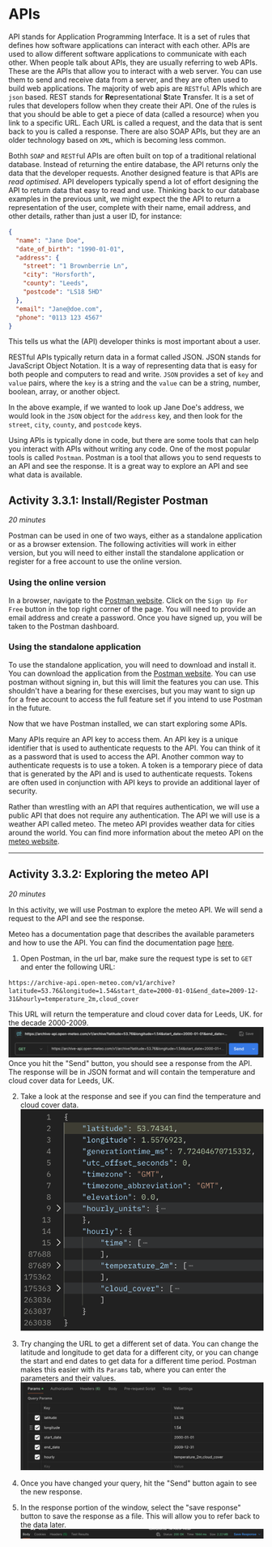 # APIs

API stands for Application Programming Interface. It is a set of rules that
defines how software applications can interact with each other. APIs are used to
allow different software applications to communicate with each other. When
people talk about APIs, they are usually referring to web APIs. These are the
APIs that allow you to interact with a web server. You can use them to send and
receive data from a server, and they are often used to build web applications.
The majority of web apis are `RESTful` APIs which are `json` based. REST stands
for **Re**presentational **S**tate **T**ransfer. It is a set of rules that
developers follow when they create their API. One of the rules is that you
should be able to get a piece of data (called a resource) when you link to a
specific URL. Each URL is called a request, and the data that is sent back to
you is called a response. There are also SOAP APIs, but they are an older
technology based on `XML`, which is becoming less common.

Bothh `SOAP` and `RESTf`ul APIs are often built on top of a traditional
relational database. Instead of returning the entire database, the API returns
only the data that the developer requests. Another designed feature is that APIs
are _read optimised_. API developers typically spend a lot of effort designing
the API to return data that easy to read and use. Thinking back to our database
examples in the previous unit, we might expect the the API to return a
representation of the user, complete with their name, email address, and other
details, rather than just a user ID, for instance:

```json
{
  "name": "Jane Doe",
  "date_of_birth": "1990-01-01",
  "address": {
    "street": "1 Brownberrie Ln",
    "city": "Horsforth",
    "county": "Leeds",
    "postcode": "LS18 5HD"
  },
  "email": "Jane@doe.com",
  "phone": "0113 123 4567"
}
```

This tells us what the (API) developer thinks is most important about a user.

RESTful APIs typically return data in a format called JSON. JSON stands for
JavaScript Object Notation. It is a way of representing data that is easy for
both people and computers to read and write. `JSON` provides a set of `key` and
`value` pairs, where the `key` is a string and the `value` can be a string,
number, boolean, array, or another object.

In the above example, if we wanted to look up Jane Doe's address, we would look
in the `JSON` object for the `address` key, and then look for the `street`,
`city`, `county`, and `postcode` keys.

Using APIs is typically done in code, but there are some tools that can help you
interact with APIs without writing any code. One of the most popular tools is
called `Postman`. Postman is a tool that allows you to send requests to an API
and see the response. It is a great way to explore an API and see what data is
available.

## Activity 3.3.1: Install/Register Postman

_20 minutes_

Postman can be used in one of two ways, either as a standalone application or as
a browser extension. The following activities will work in either version, but
you will need to either install the standalone application or register for a
free account to use the online version.

### Using the online version

In a browser, navigate to the [Postman website](https://www.postman.com/). Click
on the `Sign Up For Free` button in the top right corner of the page. You will
need to provide an email address and create a password. Once you have signed up,
you will be taken to the Postman dashboard.

### Using the standalone application

To use the standalone application, you will need to download and install it. You
can download the application from the
[Postman website](https://www.postman.com/downloads/). You can use postman without signing in, but this will limit the features you can use.  This shouldn't have a bearing for these exercises, but you may want to sign up for a free account to access the full feature set if you intend to use Postman in the future. 

Now that we have Postman installed, we can start exploring some APIs.

Many APIs require an API key to access them. An API key is a unique identifier that is used to authenticate requests to the API. You can think of it as a password that is used to access the API. Another common way to authenticate requests is to use a token. A token is a temporary piece of data that is generated by the API and is used to authenticate requests. Tokens are often used in conjunction with API keys to provide an additional layer of security.

Rather than wrestling with an API that requires authentication, we will use a public API that does not require any authentication. The API we will use is a weather API called meteo. The meteo API provides weather data for cities around the world. You can find more information about the meteo API on the [meteo website](https://open-meteo.com/).

----

## Activity 3.3.2: Exploring the meteo API

_20 minutes_ 

In this activity, we will use Postman to explore the meteo API. We will send a request to the API and see the response.

Meteo has a documentation page that describes the available parameters and how to use the API. You can find the documentation page [here](https://open-meteo.com/en/docs/).

1. Open Postman, in the url bar, make sure the request type is set to `GET` and enter the following URL: 
  
  ```
  https://archive-api.open-meteo.com/v1/archive?latitude=53.76&longitude=1.54&start_date=2000-01-01&end_date=2009-12-31&hourly=temperature_2m,cloud_cover
  ```
This URL will return the temperature and cloud cover data for Leeds, UK. for the decade 2000-2009.
![alt text](Assets/3.2/image.png)
Once you hit the "Send" button, you should see a response from the API. The response will be in JSON format and will contain the temperature and cloud cover data for Leeds, UK.

2. Take a look at the response and see if you can find the temperature and cloud cover data.
![alt text](Assets/3.2/image-1.png)

3. Try changing the URL to get a different set of data. You can change the latitude and longitude to get data for a different city, or you can change the start and end dates to get data for a different time period.  Postman makes this easier with its `Params` tab, where you can enter the parameters and their values.
![alt text](Assets/3.2/image-2.png)
4. Once you have changed your query, hit the "Send" button again to see the new response.
5. In the response portion of the window, select the "save response" button to save the response as a file. This will allow you to refer back to the data later.
![alt text](Assets/3.2/image-3.png)
